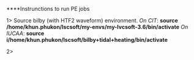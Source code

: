 ****Instrunctions to run PE jobs


1> Source bilby (with HTF2 waveform) environment.
    *On CIT*: **source /home/khun.phukon/lscsoft/my-envs/my-lvcsoft-3.6/bin/activate**
    *On IUCAA*: **source i/home/khun.phukon/lscsoft/bilby+tidal+heating/bin/activate**

2>
 

